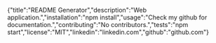 {"title":"README Generator","description":"Web application.","installation":"npm install","usage":"Check my github for documentation.","contributing":"No contributors.","tests":"npm start","license":"MIT","linkedin":"linkedin.com","github":"github.com"}